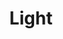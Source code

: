 ---
title: "Light"
permalink: /spells/light/
tags:
  - Spell
available_for:
  - Bard
  - Cleric
  - Sorcerer
  - Wizard
level: "Cantrip"
school: "Evocation"
range: "Touch"
comp:
  - V
  - M
material: "a firefly or phosphorescent moss."
duration: "1 hour"
attack: "DEX Save"
description: |
  You touch one object that is no larger than 10 feet in any dimension. Until the spell ends, the object sheds bright light in a 20-foot radius and dim light for an additional 20 feet. The light can be colored as you like. Completely covering the object with something opaque blocks the light. The spell ends if you cast it again or dismiss it as an action.

  If you target an object held or worn by a hostile creature, that creature must succeed on a dexterity saving throw to avoid the spell.
excerpt: "You touch one object that is no larger than 10 feet in any dimension."
source: "Basic Rules"
---